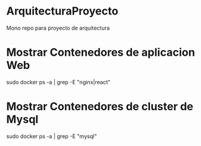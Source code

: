 # ArquitecturaProyecto
Mono repo para proyecto de arquitectura 


# Mostrar Contenedores de aplicacion Web

 sudo docker ps -a | grep -E "nginx|react"


# Mostrar Contenedores de cluster de Mysql

 sudo docker ps -a | grep -E "mysql"
